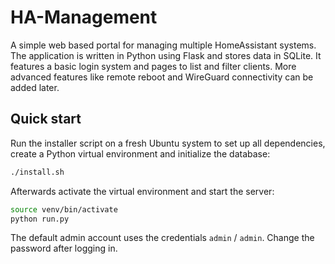 # HA-Management

A simple web based portal for managing multiple HomeAssistant systems. The
application is written in Python using Flask and stores data in SQLite. It
features a basic login system and pages to list and filter clients. More
advanced features like remote reboot and WireGuard connectivity can be added
later.

## Quick start

Run the installer script on a fresh Ubuntu system to set up all dependencies,
create a Python virtual environment and initialize the database:

```bash
./install.sh
```

Afterwards activate the virtual environment and start the server:

```bash
source venv/bin/activate
python run.py
```

The default admin account uses the credentials `admin` / `admin`. Change the
password after logging in.
